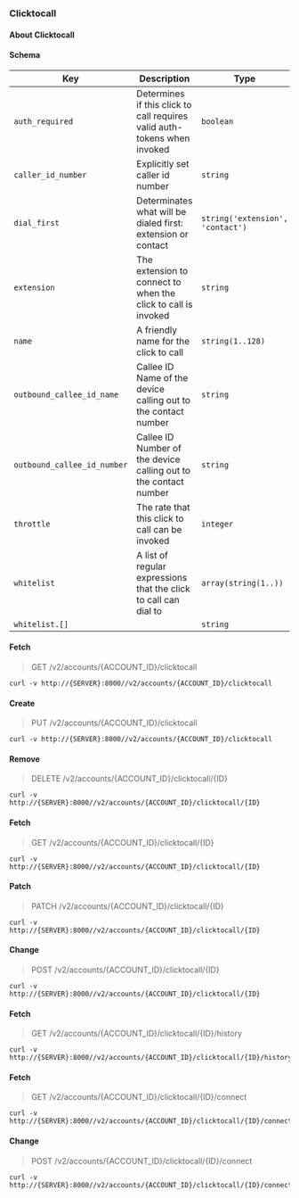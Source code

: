 ### Clicktocall

#### About Clicktocall

#### Schema

Key | Description | Type | Default | Required
--- | ----------- | ---- | ------- | --------
`auth_required` | Determines if this click to call requires valid auth-tokens when invoked | `boolean` | `true` | `false`
`caller_id_number` | Explicitly set caller id number | `string` |   | `false`
`dial_first` | Determinates what will be dialed first: extension or contact | `string('extension', 'contact')` |   | `false`
`extension` | The extension to connect to when the click to call is invoked | `string` |   | `true`
`name` | A friendly name for the click to call | `string(1..128)` |   | `true`
`outbound_callee_id_name` | Callee ID Name of the device calling out to the contact number | `string` |   | `false`
`outbound_callee_id_number` | Callee ID Number of the device calling out to the contact number | `string` |   | `false`
`throttle` | The rate that this click to call can be invoked | `integer` |   | `false`
`whitelist` | A list of regular expressions that the click to call can dial to | `array(string(1..))` |   | `false`
`whitelist.[]` |   | `string` |   | `false`


#### Fetch

> GET /v2/accounts/{ACCOUNT_ID}/clicktocall

```curl
curl -v http://{SERVER}:8000//v2/accounts/{ACCOUNT_ID}/clicktocall
```

#### Create

> PUT /v2/accounts/{ACCOUNT_ID}/clicktocall

```curl
curl -v http://{SERVER}:8000//v2/accounts/{ACCOUNT_ID}/clicktocall
```

#### Remove

> DELETE /v2/accounts/{ACCOUNT_ID}/clicktocall/{ID}

```curl
curl -v http://{SERVER}:8000//v2/accounts/{ACCOUNT_ID}/clicktocall/{ID}
```

#### Fetch

> GET /v2/accounts/{ACCOUNT_ID}/clicktocall/{ID}

```curl
curl -v http://{SERVER}:8000//v2/accounts/{ACCOUNT_ID}/clicktocall/{ID}
```

#### Patch

> PATCH /v2/accounts/{ACCOUNT_ID}/clicktocall/{ID}

```curl
curl -v http://{SERVER}:8000//v2/accounts/{ACCOUNT_ID}/clicktocall/{ID}
```

#### Change

> POST /v2/accounts/{ACCOUNT_ID}/clicktocall/{ID}

```curl
curl -v http://{SERVER}:8000//v2/accounts/{ACCOUNT_ID}/clicktocall/{ID}
```

#### Fetch

> GET /v2/accounts/{ACCOUNT_ID}/clicktocall/{ID}/history

```curl
curl -v http://{SERVER}:8000//v2/accounts/{ACCOUNT_ID}/clicktocall/{ID}/history
```

#### Fetch

> GET /v2/accounts/{ACCOUNT_ID}/clicktocall/{ID}/connect

```curl
curl -v http://{SERVER}:8000//v2/accounts/{ACCOUNT_ID}/clicktocall/{ID}/connect
```

#### Change

> POST /v2/accounts/{ACCOUNT_ID}/clicktocall/{ID}/connect

```curl
curl -v http://{SERVER}:8000//v2/accounts/{ACCOUNT_ID}/clicktocall/{ID}/connect
```

